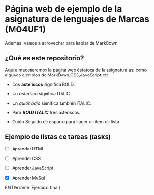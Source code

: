 # Página web de ejemplo de la asignatura de lenguajes de Marcas (M04UF1)

Además, vamos a aprovechar para hablar de MarkDown

## ¿Qué es este repositorio?

Aquí almacenaremos la página web éstatoca de la asignatura así como algunos ejemplos de MarkDown,CSS,JavaScript,etc.

- Dos **asteriscos** significa BOLD.

- Un *asterisco* significa ITALIC.

- Un _guión bajo_ significa también ITALIC.

- Para ***BOLD ITALIC*** tres asteriscos.

- Guión Seguido de espacio para hacer un item de lista.

## Ejemplo de listas de tareas (tasks)

- [ ] Aprender HTML

- [ ] Aprender CSS

- [ ] Aprender JavaScript

- [x] Aprender MySql


ENTIérrame (Ejercicio final)
